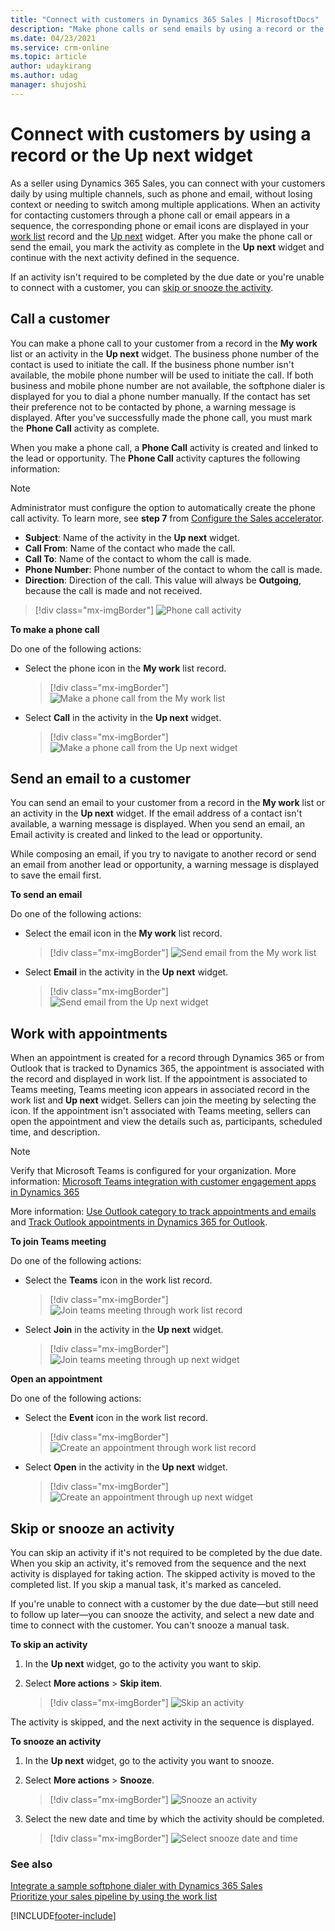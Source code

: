 ```yaml
---
title: "Connect with customers in Dynamics 365 Sales | MicrosoftDocs"
description: "Make phone calls or send emails by using a record or the Up next widget in Dynamics 365 Sales."
ms.date: 04/23/2021
ms.service: crm-online
ms.topic: article
author: udaykirang
ms.author: udag
manager: shujoshi
---
```


# Connect with customers by using a record or the Up next widget

As a seller using Dynamics 365 Sales, you can connect with your customers daily by using multiple channels, such as phone and email, without losing context or needing to switch among multiple applications. When an activity for contacting customers through a phone call or email appears in a sequence, the corresponding phone or email icons are displayed in your [work list](prioritize-sales-pipeline-through-work-list.md#view-my-records-by-using-the-work-list) record and the [Up next](prioritize-sales-pipeline-through-work-list.md#understand-the-up-next-widget) widget. After you make the phone call or send the email, you mark the activity as complete in the **Up next** widget and continue with the next activity defined in the sequence.

If an activity isn't required to be completed by the due date or you're unable to connect with a customer, you can [skip or snooze the activity](#skip-or-snooze-an-activity).

## Call a customer

You can make a phone call to your customer from a record in the **My work** list or an activity in the **Up next** widget. The business phone number of the contact is used to initiate the call. If the business phone number isn't available, the mobile phone number will be used to initiate the call. If both business and mobile phone number are not available, the softphone dialer is displayed for you to dial a phone number manually. If the contact has set their preference not to be contacted by phone, a warning message is displayed. After you've successfully made the phone call, you must mark the **Phone Call** activity as complete.

When you make a phone call, a **Phone Call** activity is created and linked to the lead or opportunity. The **Phone Call** activity captures the following information:

>[!NOTE]
>Administrator must configure the option to automatically create the phone call activity. To learn more, see **step 7** from [Configure the Sales accelerator](enable-configure-sales-accelerator.md#configure-the-sales-accelerator).

- **Subject**: Name of the activity in the **Up next** widget.
- **Call From**: Name of the contact who made the call.
- **Call To**: Name of the contact to whom the call is made.
- **Phone Number**: Phone number of the contact to whom the call is made.
- **Direction**: Direction of the call. This value will always be **Outgoing**, because the call is made and not received.

> [!div class="mx-imgBorder"]
> ![Phone call activity](media/phone-call-activity.png "Phone call activity")

**To make a phone call**

Do one of the following actions:

- Select the phone icon in the **My work** list record.

    > [!div class="mx-imgBorder"]
    > ![Make a phone call from the My work list](media/my-work-list-call.png "Make a phone call from the My work list")

- Select **Call** in the activity in the **Up next** widget.

    > [!div class="mx-imgBorder"]
    > ![Make a phone call from the Up next widget](media/up-next-widget-call.png "Make a phone call from the Up next widget")

## Send an email to a customer

You can send an email to your customer from a record in the **My work** list or an activity in the **Up next** widget. If the email address of a contact isn't available, a warning message is displayed. When you send an email, an Email activity is created and linked to the lead or opportunity.

While composing an email, if you try to navigate to another record or send an email from another lead or opportunity, a warning message is displayed to save the email first.

**To send an email**

Do one of the following actions:

- Select the email icon in the **My work** list record.

    > [!div class="mx-imgBorder"]
    > ![Send email from the My work list](media/my-work-list-email.png "Send email from the My work list")

- Select **Email** in the activity in the **Up next** widget.

    > [!div class="mx-imgBorder"]
    > ![Send email from the Up next widget](media/up-next-widget-email.png "Send email from the Up next widget")

## Work with appointments

When an appointment is created for a record through Dynamics 365 or from Outlook that is tracked to Dynamics 365, the appointment is associated with the record and displayed in work list. If the appointment is associated to Teams meeting, Teams meeting icon appears in associated record in the work list and **Up next** widget. Sellers can join the meeting by selecting the icon. If the appointment isn't associated with Teams meeting, sellers can open the appointment and view the details such as, participants, scheduled time, and description.

>[!NOTE]
>Verify that Microsoft Teams is configured for your organization. More information: [Microsoft Teams integration with customer engagement apps in Dynamics 365](/dynamics365/teams-integration/teams-integration) 

More information: [Use Outlook category to track appointments and emails](/power-platform/admin/use-outlook-category-track-appointments-emails) and [Track Outlook appointments in Dynamics 365 for Outlook](/dynamics365/outlook-addin/user-guide/track-outlook-appointments).

**To join Teams meeting**

Do one of the following actions:

- Select the **Teams** icon in the work list record.   

    > [!div class="mx-imgBorder"]
    > ![Join teams meeting through work list record](media/sa-join-teams-meeting-work-list.png "Join teams meeting through work list record") 
 
- Select **Join** in the activity in the **Up next** widget. 

    > [!div class="mx-imgBorder"]
    > ![Join teams meeting through up next widget](media/sa-join-teams-meeting-upnext-widget.png "Join teams meeting through up next widget") 

**Open an appointment**

Do one of the following actions:

- Select the **Event** icon in the work list record.

    > [!div class="mx-imgBorder"]
    > ![Create an appointment through work list record](media/sa-create-appointment-work-list.png "Create an appointment through work list record") 

- Select **Open** in the activity in the **Up next** widget.

    > [!div class="mx-imgBorder"]
    > ![Create an appointment through up next widget](media/sa-create-appointment-upnext-widget.png "Create an appointment through up next widget") 


## Skip or snooze an activity

You can skip an activity if it's not required to be completed by the due date. When you skip an activity, it's removed from the sequence and the next activity is displayed for taking action. The skipped activity is moved to the completed list. If you skip a manual task, it's marked as canceled.

If you're unable to connect with a customer by the due date&mdash;but still need to follow up later&mdash;you can snooze the activity, and select a new date and time to connect with the customer. You can't snooze a manual task.

**To skip an activity**

1. In the **Up next** widget, go to the activity you want to skip.

2. Select **More actions** > **Skip item**.

    > [!div class="mx-imgBorder"]
    > ![Skip an activity](media/skip-activity.png "Skip an activity")

The activity is skipped, and the next activity in the sequence is displayed.

**To snooze an activity**

1. In the **Up next** widget, go to the activity you want to snooze.

2. Select **More actions** > **Snooze**.

    > [!div class="mx-imgBorder"]
    > ![Snooze an activity](media/postpone-activity.png "Snooze an activity")

3. Select the new date and time by which the activity should be completed.

    > [!div class="mx-imgBorder"]
    > ![Select snooze date and time](media/snooze-time.png "Select snooze date and time")

### See also

[Integrate a sample softphone dialer with Dynamics 365 Sales](integrate-sample-softphone.md)<br>
[Prioritize your sales pipeline by using the work list](prioritize-sales-pipeline-through-work-list.md)


[!INCLUDE[footer-include](../includes/footer-banner.md)]
